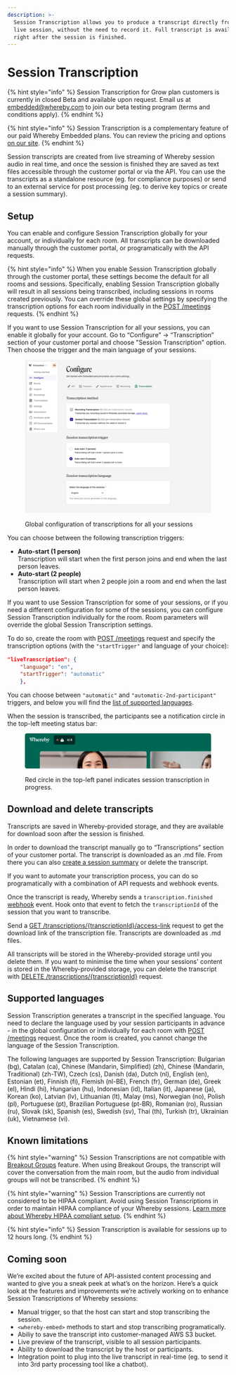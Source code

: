 ```yaml
---
description: >-
  Session Transcription allows you to produce a transcript directly from the
  live session, without the need to record it. Full transcript is available
  right after the session is finished.
---
```


# Session Transcription

{% hint style="info" %}
Session Transcription for Grow plan customers is currently in closed Beta and available upon request. Email us at embedded@whereby.com to join our beta testing program (terms and conditions apply).
{% endhint %}

{% hint style="info" %}
Session Transcription is a complementary feature of our paid Whereby Embedded plans. You can review the pricing and options [on our site](https://whereby.com/information/embedded/pricing/).&#x20;
{% endhint %}

Session transcripts are created from live streaming of Whereby session audio in real time, and once the session is finished they are saved as text files accessible through the customer portal or via the API. You can use the transcripts as a standalone resource (eg. for compliance purposes) or send to an external service for post processing (eg. to derive key topics or create a session summary).&#x20;

## Setup

You can enable and configure Session Transcription globally for your account, or individually for each room. All transcripts can be downloaded manually through the customer portal, or programatically with the API requests.

{% hint style="info" %}
When you enable Session Transcription globally through the customer portal, these settings become the default for all rooms and sessions. Specifically, enabling Session Transcription globally will result in all sessions being transcribed, including sessions in rooms created previously. You can override these global settings by specifying the transcription options for each room individually in the [POST /meetings](https://www.notion.so/o/UqLY7vLb01EgY68ZG0GF/s/c7hN8ZKHNZris5300KEl/\~/changes/551/reference/whereby-rest-api-reference#meetings-1) requests.
{% endhint %}

If you want to use Session Transcription for all your sessions, you can enable it globally for your account. Go to “Configure” → “Transcription” section of your customer portal and choose "Session Transcription" option. Then choose the trigger and the main language of your sessions.

<figure><img src="../../.gitbook/assets/image (18).png" alt=""><figcaption><p>Global configuration of transcriptions for all your sessions</p></figcaption></figure>

You can choose between the following transcription triggers:

* **Auto-start (1 person)** \
  Transcription will start when the first person joins and end when the last person leaves.&#x20;
* **Auto-start (2 people)**\
  Transcription will start when 2 people join a room and end when the last person leaves.

If you want to use Session Transcription for some of your sessions, or if you need a different configuration for some of the sessions, you can configure Session Transcription individually for the room. Room parameters will override the global Session Transcription settings.&#x20;

To do so, create the room with [POST /meetings](../../reference/whereby-rest-api-reference.md#meetings-1) request and specify the transcription options (with the `"startTrigger"` and language of your choice):&#x20;

```json
"liveTranscription": { 
    "language": "en", 
    "startTrigger": "automatic" 
    },
```

You can choose between `"automatic"` and `"automatic-2nd-participant"` triggers, and below you will find the [list of supported languages](session-transcription.md#supported-languages).

When the session is transcribed, the participants see a notification circle in the top-left meeting status bar:

<figure><img src="../../.gitbook/assets/image (5).png" alt=""><figcaption><p>Red circle in the top-left panel indicates session transcription in progress.</p></figcaption></figure>

## Download and delete transcripts

Transcripts are saved in Whereby-provided storage, and they are available for download soon after the session is finished.&#x20;

In order to download the transcript manually go to “Transcriptions” section of your customer portal. The transcript is downloaded as an .md file. From there you can also [create a session summary](../transcribing-sessions-1.md#manual-session-summaries) or delete the transcript.

If you want to automate your transcription process, you can do so programatically with a combination  of API requests and webhook events.

Once the transcript is ready, Whereby sends a `transcription.finished` [webhook](../insights-suite-and-api/webhooks.md#transcription-data-properties) event. Hook onto that event to fetch the `transcriptionId` of the session that you want to transcribe.&#x20;

Send a [GET /transcriptions/{transcriptionId}/access-link](../../reference/whereby-rest-api-reference.md#transcriptions-transcriptionid-access-link) request to get the download link of the transcription file. Transcripts are downloaded as .md files.&#x20;

All transcripts will be stored in the Whereby-provided storage until you delete them. If you want to  minimise the time when your sessions' content is stored in the Whereby-provided storage, you can delete the transcript with [DELETE /transcriptions/{transcriptionId}](../../reference/whereby-rest-api-reference.md#transcriptions-transcriptionid-1) request.

## Supported languages

Session Transcription generates a transcript in the specified language. You need to declare the language used by your session participants in advance - in the global configuration or individually for each room with [POST /meetings](../../reference/whereby-rest-api-reference.md#meetings-1) request. Once the room is created, you cannot change the language of the Session Transcription.&#x20;

The following languages are supported by Session Transcription: Bulgarian (bg), Catalan (ca), Chinese (Mandarin, Simplified) (zh), Chinese (Mandarin, Traditional) (zh-TW), Czech (cs), Danish (da), Dutch (nl), English (en), Estonian (et), Finnish (fi), Flemish (nl-BE), French (fr), German (de), Greek (el), Hindi (hi), Hungarian (hu), Indonesian (id), Italian (it), Japanese (ja), Korean (ko), Latvian (lv), Lithuanian (lt), Malay (ms), Norwegian (no), Polish (pl), Portuguese (pt), Brazilian Portuguese (pt-BR), Romanian (ro), Russian (ru), Slovak (sk), Spanish (es), Swedish (sv), Thai (th), Turkish (tr), Ukrainian (uk), Vietnamese (vi).

## Known limitations

{% hint style="warning" %}
Session Transcriptions are not compatible with [Breakout Groups](../../whereby-101/customizing-rooms/breakout-groups-with-embedded.md) feature. When using Breakout Groups, the transcript will cover the conversation from the main room, but the audio from individual groups will not be transcribed.&#x20;
{% endhint %}

{% hint style="warning" %}
Session Transcriptions are currently not considered to be HIPAA compliant. Avoid using Session Transcriptions in order to maintain HIPAA compliance of your Whereby sessions. [Learn more about Whereby HIPAA compliant setup](../../whereby-101/faq-and-troubleshooting/hipaa-compliant-setup.md).
{% endhint %}

{% hint style="info" %}
Session Transcription is available for sessions up to 12 hours long.
{% endhint %}

## Coming soon

We’re excited about the future of API-assisted content processing and wanted to give you a sneak peek at what’s on the horizon. Here’s a quick look at the features and improvements we’re actively working on to enhance Session Transcriptions of Whereby sessions:

* Manual trigger, so that the host can start and stop transcribing the session.
* `<whereby-embed>` methods to start and stop transcribing programatically.
* Abiliy to save the transcript into customer-managed AWS S3 bucket.
* Live preview of the transcript, visible to all session participants.
* Ability to download the transcript by the host or participants.
* Integration point to plug into the live transcript in real-time (eg. to send it into 3rd party processing tool like a chatbot).
